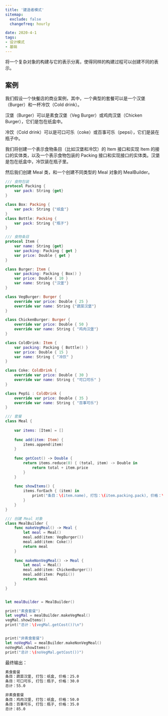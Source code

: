 ```yaml
---
title: '建造者模式'
sitemap:
  exclude: false
  changefreq: hourly

date: 2020-4-1
tags:
- 设计模式
- 基础
---
```


将一个复杂对象的构建与它的表示分离，使得同样的构建过程可以创建不同的表示。

## 案例

我们假设一个快餐店的商业案例，其中，一个典型的套餐可以是一个汉堡（Burger）和一杯冷饮（Cold drink）。

汉堡（Burger）可以是素食汉堡（Veg Burger）或鸡肉汉堡（Chicken Burger），它们是包在纸盒中。

冷饮（Cold drink）可以是可口可乐（coke）或百事可乐（pepsi），它们是装在瓶子中。

我们将创建一个表示食物条目（比如汉堡和冷饮）的 Item 接口和实现 Item 的接口的实体类，以及一个表示食物包装的 Packing 接口和实现接口的实体类。汉堡是包在纸盒中，冷饮装在瓶子里。

然后我们创建 Meal 类，和一个创建不同类型的 Meal 对象的 MealBuilder。

```swift
/// 食物包装
protocol Packing {
    var pack: String {get}
}

class Box: Packing {
    var pack: String {"纸盒"}
}
class Bottle: Packing {
    var pack: String {"瓶子"}
}

/// 食物条目
protocol Item {
    var name: String {get}
    var packing: Packing { get }
    var price: Double { get }
}

class Burger: Item {
    var packing: Packing { Box() }
    var price: Double { 10 }
    var name: String {"汉堡"}
}

class VegBurger: Burger {
    override var price: Double { 25 }
    override var name: String {"蔬菜汉堡"}
}

class ChickenBurger: Burger {
    override var price: Double { 50 }
    override var name: String { "鸡肉汉堡"}
}

class ColdDrink: Item {
    var packing: Packing { Bottle() }
    var price: Double { 15 }
    var name: String { "冷饮" }
}

class Coke: ColdDrink {
    override var price: Double { 30 }
    override var name: String { "可口可乐" }
}

class PepSi : ColdDrink {
    override var price: Double { 35 }
    override var name: String { "百事可乐"}
}

/// 套餐
class Meal {
    
    var items: [Item] = []
    
    func add(item: Item) {
        items.append(item)
    }
    
    func getCost() -> Double {
        return items.reduce(0) { (total, item) -> Double in
            return total + item.price
        }
    }
    
    func showItems() {
        items.forEach { (item) in
            print("条目：\(item.name), 打包：\(item.packing.pack), 价格：\(item.price)")
        }
    }
}

/// 创建 Meal 对象
class MealBuilder {
    func makeVegMeal() -> Meal {
        let meal = Meal()
        meal.add(item: VegBurger())
        meal.add(item: Coke())
        return meal
    }
    
    func makeNonVegMeal() -> Meal {
        let meal = Meal()
        meal.add(item: ChickenBurger())
        meal.add(item: PepSi())
        return meal
    }
}


let mealBuilder = MealBuilder()

print("素食套餐")
let vegMal = mealBuilder.makeVegMeal()
vegMal.showItems()
print("总计：\(vegMal.getCost())\n")


print("非素食套餐")
let noVegMal = mealBuilder.makeNonVegMeal()
noVegMal.showItems()
print("总计：\(noVegMal.getCost())")
```

最终输出：

```sh
素食套餐
条目：蔬菜汉堡, 打包：纸盒, 价格：25.0
条目：可口可乐, 打包：瓶子, 价格：30.0
总计：55.0

非素食套餐
条目：鸡肉汉堡, 打包：纸盒, 价格：50.0
条目：百事可乐, 打包：瓶子, 价格：35.0
总计：85.0

```



